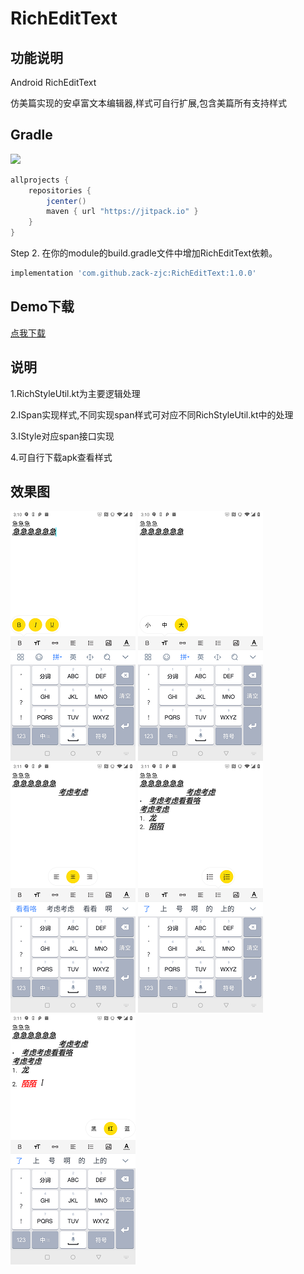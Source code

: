 # RichEditText

## 功能说明
Android RichEditText 

仿美篇实现的安卓富文本编辑器,样式可自行扩展,包含美篇所有支持样式

## Gradle

[![](https://jitpack.io/v/zack-zjc/RichEditText.svg)](https://jitpack.io/#zack-zjc/RichEditText)

```groovy
allprojects {
    repositories {
        jcenter()
        maven { url "https://jitpack.io" }
    }
}
```	

Step 2. 在你的module的build.gradle文件中增加RichEditText依赖。

```groovy
implementation 'com.github.zack-zjc:RichEditText:1.0.0'
```

## Demo下载
[点我下载](https://github.com/zack-zjc/RichEditText/blob/master/apk/app-debug.apk?raw=true)

## 说明
1.RichStyleUtil.kt为主要逻辑处理

2.ISpan实现样式,不同实现span样式可对应不同RichStyleUtil.kt中的处理

3.IStyle对应span接口实现

4.可自行下载apk查看样式

## 效果图
![image](https://github.com/zack-zjc/RichEditText/blob/master/image/1.png?raw=true)
![image](https://github.com/zack-zjc/RichEditText/blob/master/image/2.png?raw=true)
![image](https://github.com/zack-zjc/RichEditText/blob/master/image/3.png?raw=true)
![image](https://github.com/zack-zjc/RichEditText/blob/master/image/4.png?raw=true)
![image](https://github.com/zack-zjc/RichEditText/blob/master/image/5.png?raw=true)
